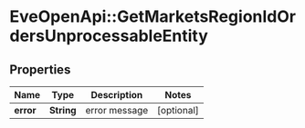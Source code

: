 # EveOpenApi::GetMarketsRegionIdOrdersUnprocessableEntity

## Properties
Name | Type | Description | Notes
------------ | ------------- | ------------- | -------------
**error** | **String** | error message | [optional] 


